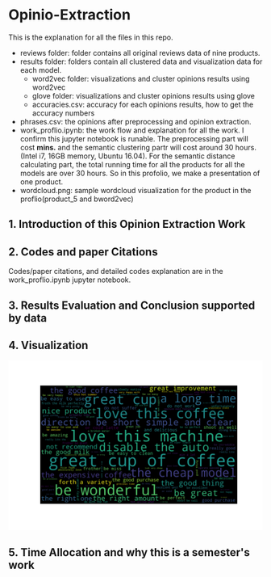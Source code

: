 # Opinio-Extraction

This is the explanation for all the files in this repo.

- reviews folder: folder contains all original reviews data of nine products.
- results folder: folders contain all clustered data and visualization data for each model.
  - word2vec folder: visualizations and cluster opinions results using word2vec
  - glove folder: visualizations and cluster opinions results using glove
  - accuracies.csv: accuracy for each opinions results, how to get the accuracy numbers
- phrases.csv: the opinions after preprocessing and opinion extraction.
- work_proflio.ipynb: the work flow and explanation for all the work. I confirm this jupyter notebook is runable. The preprocessing part will cost **mins.** and the semantic clustering partr will cost around 30 hours.(Intel i7, 16GB memory, Ubuntu 16.04). For the semantic distance calculating part, the total running time for all the products for all the models are over 30 hours. So in this profolio, we make a presentation of one product.
- wordcloud.png: sample wordcloud visualization for the product in the proflio(product_5 and bword2vec)

## 1. Introduction of this Opinion Extraction Work


## 2. Codes and paper Citations 
Codes/paper citations, and detailed codes explanation are in the work_proflio.ipynb jupyter notebook.

## 3. Results Evaluation and Conclusion supported by data


## 4. Visualization
![](https://github.com/jinwangjoshua/Opinio-Extraction/blob/master/results/word2vec/product_5_wordcloud.png)

## 5. Time Allocation and why this is a semester's work
